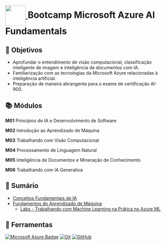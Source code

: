 <h1>
    <a href="https://www.dio.me/bootcamp/microsoft-azure-ai-fundamentals">
     <img align="center" width="64px" src="https://hermes.dio.me/tracks/4d998d5c-36c1-497b-8da0-8db465c820eb.png">
    </a>
    <span>
      Bootcamp Microsoft Azure AI Fundamentals
    </span>
</h1>

## 🎯 Objetivos

- Aprofundar o entendimento de visão computacional, classificação inteligente de imagem e inteligência de documentos com IA.
- Familiarização com as tecnologias da Microsoft Azure relacionadas à inteligência artificial.
- Preparação de maneira abrangente para o exame de certificação AI-900.

## 📚 Módulos

**M01** Princípios de IA e Desenvolvimento de Software

**M02** Introdução ao Aprendizado de Máquina

**M03** Trabalhando com Visão Computacional

**M04** Processamento de Linguagem Natural

**M05** Inteligência de Documentos e Mineração de Conhecimento

**M06** Trabalhando com IA Generativa

## 📜 Sumário

- [Conceitos Fundamentais de IA](../m01/fundamentos-ia.md)
- [Fundamentos do Aprendizado de Máquina](../m02/fundamentos-aprendizado-maquina.md)
  - [Labs - Trabalhando com Machine Learning na Prática no Azure ML](../m02/labs/laboratorio-aprendizado-maquina.md)

## 🔧 Ferramentas

[![Microsoft Azure Badge](https://img.shields.io/badge/Microsoft%20Azure-0078D4?logo=microsoftazure&logoColor=fff&style=for-the-badge)](https://learn.microsoft.com/pt-br/azure)
[![Git](https://img.shields.io/badge/git-%23F05033.svg?style=for-the-badge&logo=git&logoColor=white)](https://git-scm.com/doc)
[![GitHub](https://img.shields.io/badge/github-%23121011.svg?style=for-the-badge&logo=github&logoColor=white)](https://docs.github.com)